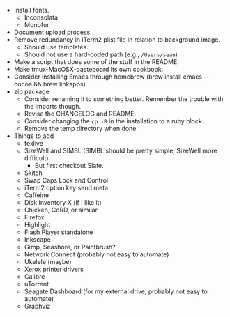 * Install fonts.
    * Inconsolata
    * Monofur
* Document upload process.
* Remove redundancy in iTerm2 plist file in relation to background image.
    * Should use templates.
    * Should not use a hard-coded path (e.g., `/Users/sean`)
* Make a script that does some of the stuff in the README.
* Make tmux-MacOSX-pasteboard its own cookbook.
* Consider installing Emacs through homebrew (brew install emacs --cocoa && brew linkapps).
* zip package
    * Consider renaming it to something better. Remember the trouble with the imports though.
    * Revise the CHANGELOG and README.
    * Consider changing the `cp -R` in the installation to a ruby block.
    * Remove the temp directory when done.
* Things to add
    * texlive
    * SizeWell and SIMBL (SIMBL should be pretty simple, SizeWell more difficult)
        * But first checkout Slate.
    * Skitch
    * Swap Caps Lock and Control
    * iTerm2 option key send meta.
    * Caffeine
    * Disk Inventory X (if I like it)
    * Chicken, CoRD, or similar
    * Firefox
    * Highlight
    * Flash Player standalone
    * Inkscape
    * Gimp, Seashore, or Paintbrush?
    * Network Connect (probably not easy to automate)
    * Ukelele (maybe)
    * Xerox printer drivers
    * Calibre
    * uTorrent
    * Seagate Dashboard (for my external drive, probably not easy to automate)
    * Graphviz
